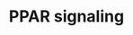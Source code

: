 ---
annotations:
- id: CL:0000448
  parent: native cell
  type: Cell Type Ontology
  value: white fat cell
- id: CL:0000188
  parent: native cell
  type: Cell Type Ontology
  value: cell of skeletal muscle
- id: PW:0001355
  parent: regulatory pathway
  type: Pathway Ontology
  value: peroxisome proliferator-activated receptor signaling pathway
- id: CL:0000182
  parent: native cell
  type: Cell Type Ontology
  value: hepatocyte
- id: PW:0000003
  parent: signaling pathway
  type: Pathway Ontology
  value: signaling pathway
- id: CL:0000136
  parent: native cell
  type: Cell Type Ontology
  value: fat cell
authors:
- Khanspers
- DeSl
- MaintBot
- Eweitz
citedin:
- link: PMC9361019
  title: Stemness Analysis Uncovers That The Peroxisome Proliferator-Activated Receptor
    Signaling Pathway Can Mediate Fatty Acid Homeostasis In Sorafenib-Resistant Hepatocellular
    Carcinoma Cells (2022)
- link: PMC8896855
  title: Effects of the Phytochemical Combination PB123 on Nrf2 Activation, Gene Expression,
    and the Cholesterol Pathway in HepG2 Cells (2022)
- link: PMC8267496
  title: Transcriptomic Profiling of Collagenous Colitis Identifies Hallmarks of Nondestructive
    Inflammatory Bowel Disease (2021)
- link: PMC6308971
  title: Introducing WikiPathways as a Data-Source to Support Adverse Outcome Pathways
    for Regulatory Risk Assessment of Chemicals and Nanomaterials (2018)
communities:
- MetaKids
- ontox
description: Peroxisome proliferator-activated receptors (PPARs) are nuclear hormone
  receptors that are activated by fatty acids and their derivatives. PPAR has three
  subtypes (PPARalpha, beta/delta, and gamma) showing different expression patterns
  in vertebrates. Each of them is encoded in a separate gene and binds fatty acids
  and eicosanoids. PPARalpha plays a role in the clearance of circulating or cellular
  lipids via the regulation of gene expression involved in lipid metabolism in liver
  and skeletal muscle. PPARbeta/delta is involved in lipid oxidation and cell proliferation.
  PPARgamma promotes adipocyte differentiation to enhance blood glucose uptake.  Proteins
  on this pathway have targeted assays available via the [https://assays.cancer.gov/available_assays?wp_id=WP3942
  CPTAC Assay Portal]
last-edited: 2025-01-27
ndex: adc5c0f8-8b68-11eb-9e72-0ac135e8bacf
organisms:
- Homo sapiens
redirect_from:
- /index.php/Pathway:WP3942
- /instance/WP3942
- /instance/WP3942_r136348
revision: r136348
schema-jsonld:
- '@context': https://schema.org/
  '@id': https://wikipathways.github.io/pathways/WP3942.html
  '@type': Dataset
  creator:
    '@type': Organization
    name: WikiPathways
  description: Peroxisome proliferator-activated receptors (PPARs) are nuclear hormone
    receptors that are activated by fatty acids and their derivatives. PPAR has three
    subtypes (PPARalpha, beta/delta, and gamma) showing different expression patterns
    in vertebrates. Each of them is encoded in a separate gene and binds fatty acids
    and eicosanoids. PPARalpha plays a role in the clearance of circulating or cellular
    lipids via the regulation of gene expression involved in lipid metabolism in liver
    and skeletal muscle. PPARbeta/delta is involved in lipid oxidation and cell proliferation.
    PPARgamma promotes adipocyte differentiation to enhance blood glucose uptake.  Proteins
    on this pathway have targeted assays available via the [https://assays.cancer.gov/available_assays?wp_id=WP3942
    CPTAC Assay Portal]
  keywords:
  - 9-cis-Retinoic acid
  - ACAA1
  - ACOX1
  - ACSL1
  - ADIPOQ
  - ANGPTL4
  - APOA1
  - APOA2
  - APOA5
  - APOC3
  - AQP7
  - CD36
  - CPT1C
  - CPT2
  - CYP27A1
  - CYP4A11
  - CYP7A1
  - CYP8B1
  - Chylomicron
  - Ciprofibrate
  - DBI
  - EHHADH
  - Eicosanoid
  - FABP1
  - FABP3
  - FABP4
  - FADS2
  - GK
  - HMGCS2
  - ILK
  - LPL
  - ME1
  - MMP1
  - NR1H3
  - NSAIDs
  - OLR1
  - PCK1
  - PCK2
  - PDPK1
  - PLIN1
  - PLTP
  - PPARA
  - PPARD
  - PPARG
  - RXRA
  - RXRB
  - RXRG
  - SCD
  - SCP2
  - SLC27A1
  - SLC27A4
  - SLC27A5
  - SORBS1
  - Saturated fatty acids
  - Thiazolidine derivative
  - UBC
  - UCP1
  - Unsaturated fatty acids
  - VLDL
  license: CC0
  name: PPAR signaling
seo: CreativeWork
title: PPAR signaling
wpid: WP3942
---